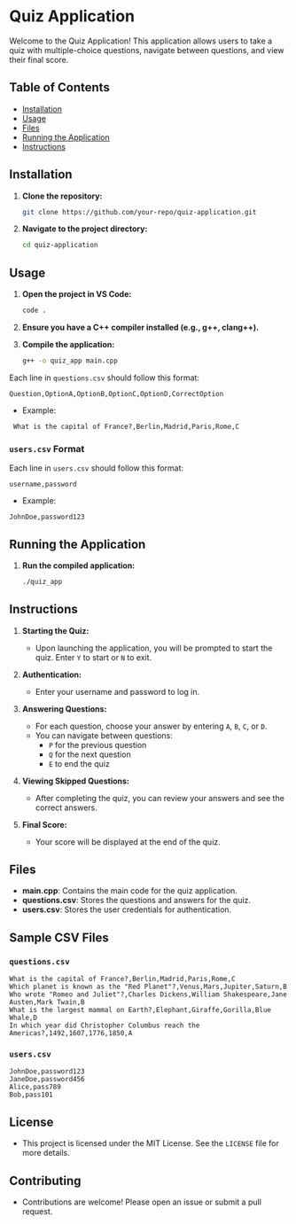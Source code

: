 # Quiz Application

Welcome to the Quiz Application! This application allows users to take a quiz with multiple-choice questions, navigate between questions, and view their final score. 

## Table of Contents
- [Installation](#installation)
- [Usage](#usage)
- [Files](#files)
- [Running the Application](#running-the-application)
- [Instructions](#instructions)

## Installation

1. **Clone the repository:**
    ```sh
    git clone https://github.com/your-repo/quiz-application.git
    ```
2. **Navigate to the project directory:**
    ```sh
    cd quiz-application
    ```

## Usage

1. **Open the project in VS Code:**
    ```sh
    code .
    ```
2. **Ensure you have a C++ compiler installed (e.g., g++, clang++).**

3. **Compile the application:**
    ```sh
    g++ -o quiz_app main.cpp
    ```
Each line in `questions.csv` should follow this format:
```
Question,OptionA,OptionB,OptionC,OptionD,CorrectOption
```
- Example:
```
 What is the capital of France?,Berlin,Madrid,Paris,Rome,C
```

### `users.csv` Format

Each line in `users.csv` should follow this format:
```
username,password
```
- Example:
```
JohnDoe,password123
```
## Running the Application

1. **Run the compiled application:**
    ```sh
    ./quiz_app
    ```

## Instructions

1. **Starting the Quiz:**
    - Upon launching the application, you will be prompted to start the quiz. Enter `Y` to start or `N` to exit.

2. **Authentication:**
    - Enter your username and password to log in.

3. **Answering Questions:**
    - For each question, choose your answer by entering `A`, `B`, `C`, or `D`.
    - You can navigate between questions:
      - `P` for the previous question
      - `Q` for the next question
      - `E` to end the quiz

4. **Viewing Skipped Questions:**
    - After completing the quiz, you can review your answers and see the correct answers.

5. **Final Score:**
    - Your score will be displayed at the end of the quiz.

## Files

- **main.cpp**: Contains the main code for the quiz application.
- **questions.csv**: Stores the questions and answers for the quiz.
- **users.csv**: Stores the user credentials for authentication.


## Sample CSV Files

### `questions.csv`
```
What is the capital of France?,Berlin,Madrid,Paris,Rome,C
Which planet is known as the "Red Planet"?,Venus,Mars,Jupiter,Saturn,B
Who wrote "Romeo and Juliet"?,Charles Dickens,William Shakespeare,Jane Austen,Mark Twain,B
What is the largest mammal on Earth?,Elephant,Giraffe,Gorilla,Blue Whale,D
In which year did Christopher Columbus reach the Americas?,1492,1607,1776,1850,A
```

### `users.csv`
```
JohnDoe,password123
JaneDoe,password456
Alice,pass789
Bob,pass101
```



## License

- This project is licensed under the MIT License. See the `LICENSE` file for more details.

## Contributing

- Contributions are welcome! Please open an issue or submit a pull request.

```
